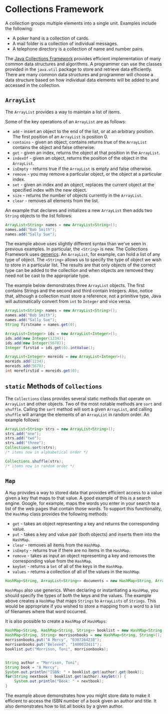 Collections Framework
=====================

A collection groups multiple elements into a single unit. Examples include the following:

- A poker hand is a collection of cards.
- A mail folder is a collection of individual messages.
- A telephone directory is a collection of name and number pairs.

The [Java Collections Framework](https://docs.oracle.com/javase/tutorial/collections/) provides efficient implementation of many common data structures and algorithms. A programmer can use the classes provided in the `java.util` package to store and retrieve data efficiently. There are many common data structures and programmer will choose a data structure based on how individual data elements will be added to and accessed in the collection. 

## `ArrayList`

The `ArrayList` provides a way to maintain a list of items.  

Some of the key operations of an `ArrayList` are as follows:

- `add` - insert an object to the end of the list, or at an arbitrary position.  The first position of an `ArrayList` is position 0.
- `contains` - given an object, contains returns true of the `ArrayList` contains the object and false otherwise.
- `get` - given an index, returns the object at that position in the `ArrayList`.
- `indexOf` - given an object, returns the position of the object in the `ArrayList`.
- `isEmpty` - returns true if the `ArrayList` is empty and false otherwise.
- `remove` - you may remove a particular object, or the object at a particular index.
- `set` - given an index and an object, replaces the current object at the specified index with the new object.
- `size` - returns the number of objects currently in the `ArrayList`.
- `clear` - removes all elements from the list.

An example that declares and initializes a new `ArrayList` then adds two `String` objects to the list follows:

```java
ArrayList<String> names = new ArrayList<String>();
names.add("Bob Smith");
names.add("Sally Sue");
```

The example above uses slightly different syntax than we've seen in previous examples.  In particular, the `<String>` is new.  The Collections Framework uses [generics](https://docs.oracle.com/javase/tutorial/java/generics/).  An `ArrayList`, for example, can hold a list of any type of object.  The `<String>` allows us to specify the type of object we wish to store in a particular list.  The results are that only objects of the correct type can be added to the collection and when objects are removed they need not be cast to the appropriate type.

The example below demonstrates three `ArrayList` objects.  The first contains Strings and the second and third contain Integers.  Also, notice that, although a collection must store a reference, not a primitive type, Java will automatically convert from `int` to `Integer` and vice versa.

```java
ArrayList<String> names = new ArrayList<String>();
names.add("Bob Smith");
names.add("Sally Sue");
String firstname = names.get(0);

ArrayList<Integer> ids = new ArrayList<Integer>();
ids.add(new Integer(1234));
ids.add(new Integer(5678));
Integer firstid = ids.get(0).intValue();

ArrayList<Integer> moreids = new ArrayList<Integer>();
moreids.add(1234);
moreids.add(5678);
int morefirstid = moreids.get(0);
```

## `static` Methods of `Collections`

The `Collections` class provides several static methods that operate on `ArrayList` and other objects.  Two of the most notable methods are `sort` and `shuffle`.  Calling the `sort` method will sort a given `ArrayList`, and calling `shuffle` will arrange the elements of an `ArrayList` in random order.  An example follows:

```java
ArrayList<String> strs = new ArrayList<String>();
strs.add("one");
strs.add("two");
strs.add("three");
Collections.sort(strs);
/* items now in alphabetical order */

Collections.shuffle(strs);
/* items now in random order */
```

## `Map`

A `Map` provides a way to stored data that provides efficient access to a value given a key that maps to that value.  A good example of this is a search engine.  Google, for example, maps the words you enter in your search to a list of the web pages that contain those words.  To support this functionality, the `HashMap` class provides the following methods:

- `get` - takes an object representing a key and returns the corresponding value.
- `put` - takes a key and value pair (both objects) and inserts them into the `HashMap`.
- `clear` - removes all items from the `HashMap`.
- `isEmpty` - returns true if there are no items in the `HashMap`.
- `remove` - takes as input an object representing a key and removes the corresponding value from the `HashMap`.
- `keySet` - returns a `Set` of all of the keys in the `HashMap`. 
- `values` - returns a collection of all of the values in the `HashMap`.

```java
HashMap<String, ArrayList<String>> documents = new HashMap<String, ArrayList<String>>();
```

`HashMaps` also use generics. When declaring or instantiating a `HashMap`, you should specify the types of both the keys and the values.  The example above creates a `HashMap` that maps `Strings` to `ArrayLists` of `Strings`.  This would be appropriate if you wished to store a mapping from a word to a list of filenames where that word occurred.

It is also possible to create a `HashMap` of `HashMaps`:

```java
HashMap<String, HashMap<String, String>> booklist = new HashMap<String, HashMap<String, String>>();
HashMap<String, String> morrisonbooks = new HashMap<String, String>();
morrisonbooks.put("A Mercy", "0307264238");
morrisonbooks.put("Beloved", "1400033411");
booklist.put("Morrison, Toni", morrisonbooks);


String author = "Morrison, Toni";
String book = "A Mercy";
System.out.println("ISBN: " + booklist.get(author).get(book));
for(String nextbook : booklist.get(author).keySet()) {
    System.out.println("Book: " + nextbook);
}
```

The example above demonstrates how you might store data to make it efficient to access the ISBN number of a book given an author and title.  It also demonstrates how to list all books by a given author.